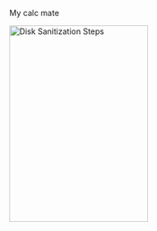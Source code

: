 My calc mate

<img src="https://github.com/user-attachments/assets/d2e41c5a-f0f5-4045-8a36-3f8f10c78b3b" height="30%" width="70%" alt="Disk Sanitization Steps"/>
